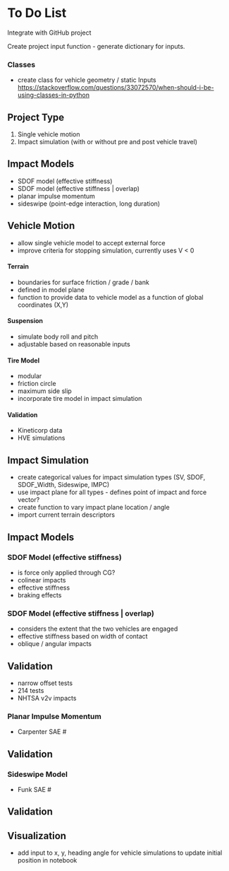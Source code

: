 To Do List
=============================

Integrate with GitHub project

Create project input function - generate dictionary for inputs.

### Classes
+ create class for vehicle geometry / static Inputs
https://stackoverflow.com/questions/33072570/when-should-i-be-using-classes-in-python



## Project Type
1. Single vehicle motion
2. Impact simulation (with or without pre and post vehicle travel)

## Impact Models
+ SDOF model (effective stiffness)
+ SDOF model (effective stiffness | overlap)
+ planar impulse momentum
+ sideswipe (point-edge interaction, long duration)

##  Vehicle Motion
- allow single vehicle model to accept external force
- improve criteria for stopping simulation, currently uses V < 0

#### Terrain
- boundaries for surface friction / grade / bank
- defined in model plane
- function to provide data to vehicle model as a function of global coordinates (X,Y)

#### Suspension
- simulate body roll and pitch
- adjustable based on reasonable inputs

#### Tire Model
- modular
- friction circle
- maximum side slip
- incorporate tire model in impact simulation

#### Validation
- Kineticorp data
- HVE simulations

## Impact Simulation
- create categorical values for impact simulation types (SV, SDOF, SDOF_Width, Sideswipe, IMPC)
- use impact plane for all types - defines point of impact and force vector?
- create function to vary impact plane location / angle
- import current terrain descriptors

## Impact Models
### SDOF Model (effective stiffness)
- is force only applied through CG?
- colinear impacts
- effective stiffness
- braking effects

### SDOF Model (effective stiffness | overlap)
- considers the extent that the two vehicles are engaged
- effective stiffness based on width of contact
- oblique / angular impacts

## Validation
- narrow offset tests
- 214 tests
- NHTSA v2v impacts

### Planar Impulse Momentum
- Carpenter SAE #

## Validation


### Sideswipe Model
- Funk SAE #


## Validation


## Visualization
- add input to x, y, heading angle for vehicle simulations to update initial position in notebook
